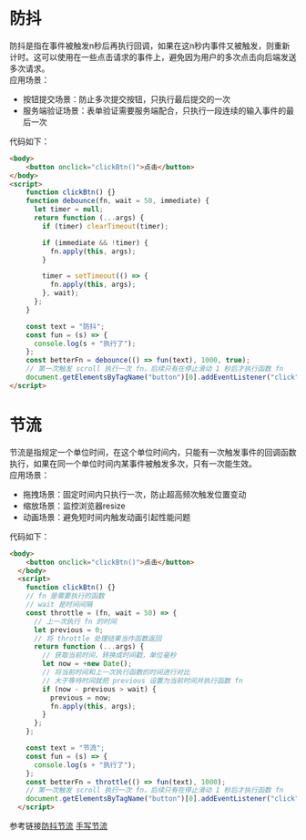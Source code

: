 # 防抖
防抖是指在事件被触发n秒后再执行回调，如果在这n秒内事件又被触发，则重新计时。这可以使用在一些点击请求的事件上，避免因为用户的多次点击向后端发送多次请求。  
应用场景：  
- 按钮提交场景：防止多次提交按钮，只执行最后提交的一次  
- 服务端验证场景：表单验证需要服务端配合，只执行一段连续的输入事件的最后一次  

代码如下：  
```html
<body>
    <button onclick="clickBtn()">点击</button>
</body>
<script>
    function clickBtn() {}
    function debounce(fn, wait = 50, immediate) {
      let timer = null;
      return function (...args) {
        if (timer) clearTimeout(timer);

        if (immediate && !timer) {
          fn.apply(this, args);
        }

        timer = setTimeout(() => {
          fn.apply(this, args);
        }, wait);
      };
    }

    const text = "防抖";
    const fun = (s) => {
      console.log(s + "执行了");
    };
    const betterFn = debounce(() => fun(text), 1000, true);
    // 第一次触发 scroll 执行一次 fn，后续只有在停止滑动 1 秒后才执行函数 fn
    document.getElementsByTagName("button")[0].addEventListener("click", betterFn);
</script>
```
# 节流
节流是指规定一个单位时间，在这个单位时间内，只能有一次触发事件的回调函数执行，如果在同一个单位时间内某事件被触发多次，只有一次能生效。  
应用场景：  
- 拖拽场景：固定时间内只执行一次，防止超高频次触发位置变动  
- 缩放场景：监控浏览器resize  
- 动画场景：避免短时间内触发动画引起性能问题  

代码如下：
```html
<body>
    <button onclick="clickBtn()">点击</button>
  </body>
  <script>
    function clickBtn() {}
    // fn 是需要执行的函数
    // wait 是时间间隔
    const throttle = (fn, wait = 50) => {
      // 上一次执行 fn 的时间
      let previous = 0;
      // 将 throttle 处理结果当作函数返回
      return function (...args) {
        // 获取当前时间，转换成时间戳，单位毫秒
        let now = +new Date();
        // 将当前时间和上一次执行函数的时间进行对比
        // 大于等待时间就把 previous 设置为当前时间并执行函数 fn
        if (now - previous > wait) {
          previous = now;
          fn.apply(this, args);
        }
      };
    };

    const text = "节流";
    const fun = (s) => {
      console.log(s + "执行了");
    };
    const betterFn = throttle(() => fun(text), 1000);
    // 第一次触发 scroll 执行一次 fn，后续只有在停止滑动 1 秒后才执行函数 fn
    document.getElementsByTagName("button")[0].addEventListener("click", betterFn);
  </script>
```
参考链接[防抖节流]([https://github.com/mqyqingfeng/Blog/issues/22](https://muyiy.cn/blog/7/7.2.html#%E5%BC%95%E8%A8%80)) 
[手写节流](https://github.com/sisterAn/JavaScript-Algorithms/issues/92)

